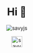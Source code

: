 <h1 align="center">Hi 👋 </h1>

<p align="center">
<img align="center" src="https://github-readme-stats.vercel.app/api?username=savyjs&show_icons=true" alt="savyjs" /> </p><!--<p align="center">&nbsp;<img align="center" src="https://github-readme-stats.vercel.app/api/top-langs/?username=anuraghazra&layout=compact" alt="savyjs" />--> </p>


<p align="center">  
<a href="https://www.linkedin.com/in/ehsan-afshari-1192b6128" target="blank"><img align="center" src="https://cdn.jsdelivr.net/npm/simple-icons@3.0.1/icons/linkedin.svg" alt="savyjs" height="30" width="30" /></a>
</p>

